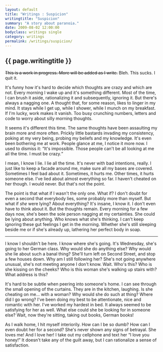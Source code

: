 ```yaml
---
layout: default
title: "Writings : Suspicion"
writingtitle: "Suspicion"
summary: "A story about paranoia."
date: 2009-08-02 12:00:00
bodyclass: writings single
category: writings
permalink: /writings/suspicion/
---
```


## {{ page.writingtitle }} ##

<aside><del datetime="2009-10-16T23:15:00Z">This is a work in progress. More will be added as I
write.</del> Bleh. This sucks. I quit it.</aside>


It's funny how it's hard to decide which thoughts are crazy and which are
not. Every morning I wake up and it's something different. Most of the time, I
can brush it aside, rationalizing it and subsequently, ignoring it. But there's
always a nagging one. A thought that, for some reason, likes to
linger in my mind. It stays while I get up, while I shower, while I munch on my
breakfast. If I'm lucky, work makes it vanish. Too busy crunching numbers,
letters and code to worry about silly morning thoughts.


It seems it's different this time. The same thoughts have been assaulting my
brain more and more often. Prickly little bastards invading my consistency,
poking at my very being, probing my beliefs and my knowledge. It's even been
bothering me at work. People glance at me, I notice it more now. I used to
dismiss it: <q>It's impossible. Those people can't be all looking at me all the
time. I must be crazy.</q>


I mean, I know I lie. I lie all the time. It's never with bad intentions,
really. I just like to keep a facade around me, make sure all my bases are
covered. Sometimes I feel bad about it. Sometimes, it hurts me. Other times, it
hurts someone else. I've lied about almost everything so far. I haven't cheated
on her though. I would never. But that's not the point.


The point is that what if I wasn't the only one. What if? I don't doubt for
even a second that everybody lies, some probably more than myself. But what if
_she_ were lying? About everything? It's insane, I know it. I don't even
have to think about it. But the thoughts remain. Every morning for a few days
now, she's been the sole person nagging at my certainties. She could be lying
about anything. Who knows what she's thinking. I can't keep ignoring these
gut feelings I get in the morning. Whether she's still sleeping beside me or if
she's already up, lathering her perfect body in soap.

<hr>

I know I shouldn't be here. I know where she's going. It's Wednesday, she's
going to her German class. Why would she do anything else? Why would she lie
about such a banal thing? She'll turn left on Second Street, and stop a few
houses down. Why am I still following her? She's not going anywhere unusual,
she's not meeting anyone I don't know. Wait. Who's this? Who is she kissing on
the cheeks? Who is this woman she's walking up stairs with? What address is
this?


It's hard to be subtle when peering into someone's home. I can see through
the small opening of the curtains. They are in the kitchen, laughing. Is she
cheating on me... with a woman? Why would she do such at thing? Where did I go
wrong? I've been doing my best to be attentionate, nice and romantic with her.
I've worked my hardest in bed. It always seemed to be satisfying for her as
well. What else could she be looking for in someone else? Wait, now they're
sitting, taking out books, German books!


As I walk home, I hit myself interiorily. How can I be so dumb? How can I
even doubt her for a second? She's never shown any signs of betrayal. She loves
me! And I love her! I take out my cellphone and text her <q>I love you
honey!</q> It doesn't take any of the guilt away, but I can rationalize a sense
of satisfaction.